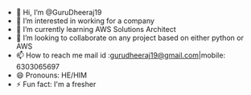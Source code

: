 - 👋 Hi, I’m @GuruDheeraj19
- 👀 I’m interested in working for a company  
- 🌱 I’m currently learning AWS Solutions Architect
- 💞️ I’m looking to collaborate on any project based on either python or AWS
- 📫 How to reach me mail id :gurudheeraj19@gmail.com|mobile: 6303065697
- 😄 Pronouns: HE/HIM
- ⚡ Fun fact: I'm a fresher

<!---
GuruDheeraj19/GuruDheeraj19 is a ✨ special ✨ repository because its `README.md` (this file) appears on your GitHub profile.
You can click the Preview link to take a look at your changes.
--->
